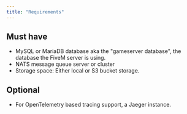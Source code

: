 ```yaml
---
title: "Requirements"
---
```


## Must have

* MySQL or MariaDB database aka the "gameserver database", the database the FiveM server is using.
* NATS message queue server or cluster
* Storage space: Either local or S3 bucket storage.

## Optional

* For OpenTelemetry based tracing support, a Jaeger instance.
